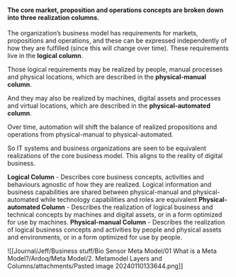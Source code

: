 #### The core market, proposition and operations concepts are broken down into three **realization columns.**

The organization’s business model has requirements for markets, propositions and operations, and these can be expressed independently of how they are fulfilled (since this will change over time). These requirements live in the **logical column**.

Those logical requirements may be realized by people, manual processes and physical locations, which are described in the **physical-manual column**.

And they may also be realized by machines, digital assets and processes and virtual locations, which are described in the **physical-automated column**.

Over time, automation will shift the balance of realized propositions and operations from physical-manual to physical-automated.

So IT systems and business organizations are seen to be equivalent realizations of the core business model. This aligns to the reality of digital business.

**Logical Column** - Describes core business concepts, activities and behaviours agnostic of how they are realized. Logical information and business capabilities are shared between physical-manual and physical-automated while technology capabilities and roles are equivalent
**Physical-automated Column** - Describes the realization of logical business and technical concepts by machines and digital assets, or in a form optimized for use by machines.
**Physical-manual Column** - Describes the realization of logical business concepts and activities by people and physical assets and environments, or in a form optimized for use by people.

![[Journal/Jeff/Business stuff/Bio Sensor Meta Model/01 What is a Meta Model?/Ardoq/Meta Model/2. Metamodel Layers and Columns/attachments/Pasted image 20240110133644.png]]

